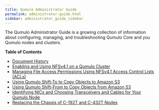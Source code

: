 ```yaml
---
title: Qumulo Administrator Guide
permalink: administrator-guide.html
sidebar: administrator_guide_sidebar
---
```


The Qumulo Administrator Guide is a growing collection of information about configuring, managing, and troubleshooting Qumulo Core and you Qumulo nodes and clusters.

**Table of Contents**
* [Document History](/administrator-guide-document-history.md)
* [Enabling and Using NFSv4.1 on a Qumulo Cluster](/nfsv4.1-enabling-using.md)
* [Managing File Access Permissions Using NFSv4.1 Access Control Lists (ACLs)](/nfsv4.1-auth-sys-acls.html)
* [Using Qumulo Shift-To to Copy Objects to Amazon S3](/shift-to-s3.md)
* [Using Qumulo Shift-From to Copy Objects from Amazon S3](/shift-from-s3.md)
* [Identifying NICs and Choosing Transceivers and Cables for Your Qumulo Node](/nics-transceivers-cables.md)
* [Replacing the Chassis of C-192T and C-432T Nodes](/c-192t-c-432t-chassis-replacement.md)
